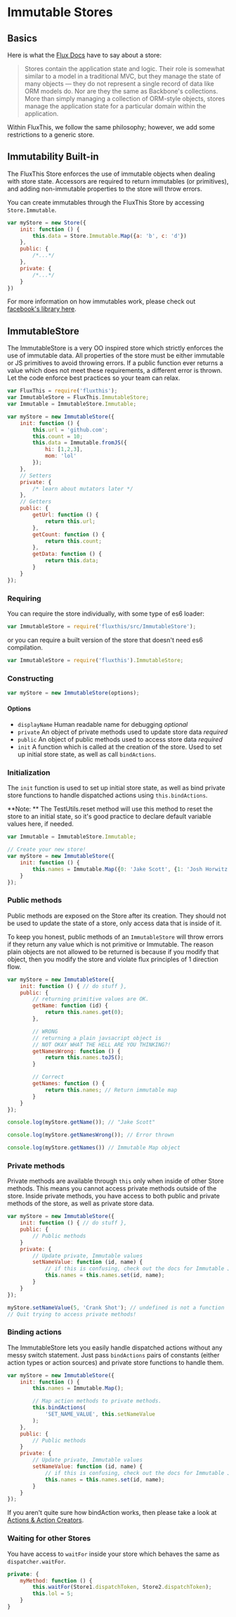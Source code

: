 # Immutable Stores

## Basics

Here is what the
[Flux Docs](https://facebook.github.io/flux/docs/overview.html#stores)
have to say about a store:


>Stores contain the application state and logic.
Their role is somewhat similar to a model in a traditional MVC, but they
manage the state of many objects — they do not represent a
single record of data like ORM models do. Nor are they the same
as Backbone's collections. More than simply managing a collection
of ORM-style objects, stores manage the application state for a
particular domain within the application.


Within FluxThis, we follow the same philosophy; however,
we add some restrictions to a generic store.

## Immutability Built-in

The FluxThis Store enforces the use of immutable objects when dealing with
store state. Accessors are required to return immutables (or primitives), and
adding non-immutable properties to the store will throw errors.

You can create immutables through the FluxThis Store by accessing
`Store.Immutable`.

```js
var myStore = new Store({
	init: function () {
		this.data = Store.Immutable.Map({a: 'b', c: 'd'})
	},
	public: {
		/*...*/
	},
	private: {
		/*...*/
	}
})
```

For more information on how immutables work, please check out
[facebook's library here](https://github.com/facebook/immutable-js).

## ImmutableStore
The ImmutableStore is a very OO inspired store which strictly enforces the use
of immutable data. All properties of the store must be either immutable or JS
primitives to avoid throwing errors. If a public function ever returns a value
which does not meet these requirements, a different error is thrown. Let the
code enforce best practices so your team can relax.

```js
var FluxThis = require('fluxthis');
var ImmutableStore = FluxThis.ImmutableStore;
var Immutable = ImmutableStore.Immutable;

var myStore = new ImmutableStore({
	init: function () {
		this.url = 'github.com';
		this.count = 10;
		this.data = Immutable.fromJS({
			hi: [1,2,3],
			mom: 'lol'
		});
	},
	// Setters
	private: {
		/* learn about mutators later */
	},
	// Getters
	public: {
		getUrl: function () {
			return this.url;
		},
		getCount: function () {
			return this.count;
		},
		getData: function () {
			return this.data;
		}
	}
});
```

### Requiring

You can require the store individually, with some type of es6 loader:

```js
var ImmutableStore = require('fluxthis/src/ImmutableStore');
```

or you can require a built version of the store that doesn't need es6
compilation.

```js
var ImmutableStore = require('fluxthis').ImmutableStore;
```
### Constructing

```js
var myStore = new ImmutableStore(options);
```

#### Options
- `displayName` Human readable name for debugging *optional*
- `private` An object of private methods used to update store data *required*
- `public` An object of public methods used to access store data *required*
- `init` A function which is called at the creation of the store. Used to set up
initial store state, as well as call `bindActions`.

### Initialization
The `init` function is used to set up initial store state, as well as bind
private store functions to handle dispatched actions using `this.bindActions`.

**Note: ** The TestUtils.reset method will use this method to reset
the store to an initial state, so it's good practice to declare default
variable values here, if needed.

```js
var Immutable = ImmutableStore.Immutable;

// Create your new store!
var myStore = new ImmutableStore({
    init: function () {
    	this.names = Immutable.Map({0: 'Jake Scott', {1: 'Josh Horwitz'}});
    }
});
```

### Public methods
Public methods are exposed on the Store after its creation. They should not be
used to update the state of a store, only access data that is inside of it.

To keep you honest, public methods of an `ImmutableStore` will throw errors if
they return any value which is not primitive or Immutable. 
The reason plain objects are not allowed to be returned is because
if you modify that object, then you modify the store and violate flux
principles of 1 direction flow.

```javascript
var myStore = new ImmutableStore({
    init: function () { // do stuff },
    public: {
        // returning primitive values are OK.
        getName: function (id) {
            return this.names.get(0);
        },

        // WRONG
        // returning a plain javsacript object is
        // NOT OKAY WHAT THE HELL ARE YOU THINKING?!
        getNamesWrong: function () {
            return this.names.toJS();
        }

        // Correct
        getNames: function () {
            return this.names; // Return immutable map
        }
    }
});

console.log(myStore.getName()); // "Jake Scott"

console.log(myStore.getNamesWrong()); // Error thrown

console.log(myStore.getNames()) // Immutable Map object
```

### Private methods
Private methods are available through `this` only when inside of other Store
methods. This means you cannot access private methods outside
of the store. Inside private methods, you have access to both public and private
methods of the store, as well as private store data.

```js
var myStore = new ImmutableStore({
    init: function () { // do stuff },
    public: {
        // Public methods
    }
    private: {
        // Update private, Immutable values
        setNameValue: function (id, name) {
            // if this is confusing, check out the docs for Immutable JS
            this.names = this.names.set(id, name);
        }
    }
});

myStore.setNameValue(5, 'Crank Shot'); // undefined is not a function
// Quit trying to access private methods!

```

### Binding actions
The ImmutableStore lets you easily handle dispatched actions without any messy
switch statement. Just pass `bindActions` pairs of constants (either action
types or action sources) and private store functions to handle them.

```js
var myStore = new ImmutableStore({
    init: function () {
        this.names = Immutable.Map();

        // Map action methods to private methods.
        this.bindActions(
            'SET_NAME_VALUE', this.setNameValue
        );
    },
    public: {
        // Public methods
    }
    private: {
        // Update private, Immutable values
        setNameValue: function (id, name) {
            // if this is confusing, check out the docs for Immutable JS
            this.names = this.names.set(id, name);
        }
    }
});
```

If you aren't quite sure how bindAction works, then please take a look
at [Actions & Action Creators](/#/docs/action-creators).

### Waiting for other Stores
You have access to `waitFor` inside your store which behaves the same as
`dispatcher.waitFor`.

```js
private: {
	myMethod: function () {
		this.waitFor(Store1.dispatchToken, Store2.dispatchToken);
		this.lol = 5;
	}
}
```

